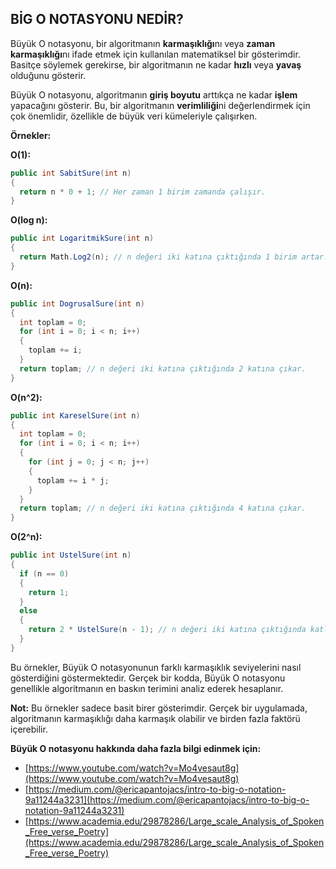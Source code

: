 ## BİG O NOTASYONU NEDİR?

Büyük O notasyonu, bir algoritmanın **karmaşıklığı**nı veya **zaman karmaşıklığı**nı ifade etmek için kullanılan matematiksel bir gösterimdir. Basitçe söylemek gerekirse, bir algoritmanın ne kadar **hızlı** veya **yavaş** olduğunu gösterir.

Büyük O notasyonu, algoritmanın **giriş boyutu** arttıkça ne kadar **işlem** yapacağını gösterir. Bu, bir algoritmanın **verimliliği**ni değerlendirmek için çok önemlidir, özellikle de büyük veri kümeleriyle çalışırken.

**Örnekler:**

**O(1):**

```c#
public int SabitSure(int n)
{
  return n * 0 + 1; // Her zaman 1 birim zamanda çalışır.
}
```

**O(log n):**

```c#
public int LogaritmikSure(int n)
{
  return Math.Log2(n); // n değeri iki katına çıktığında 1 birim artar.
}
```

**O(n):**

```c#
public int DogrusalSure(int n)
{
  int toplam = 0;
  for (int i = 0; i < n; i++)
  {
    toplam += i;
  }
  return toplam; // n değeri iki katına çıktığında 2 katına çıkar.
}
```

**O(n^2):**

```c#
public int KareselSure(int n)
{
  int toplam = 0;
  for (int i = 0; i < n; i++)
  {
    for (int j = 0; j < n; j++)
    {
      toplam += i * j;
    }
  }
  return toplam; // n değeri iki katına çıktığında 4 katına çıkar.
}
```

**O(2^n):**

```c#
public int UstelSure(int n)
{
  if (n == 0)
  {
    return 1;
  }
  else
  {
    return 2 * UstelSure(n - 1); // n değeri iki katına çıktığında katlanarak artar.
  }
}
```

Bu örnekler, Büyük O notasyonunun farklı karmaşıklık seviyelerini nasıl gösterdiğini göstermektedir. Gerçek bir kodda, Büyük O notasyonu genellikle algoritmanın en baskın terimini analiz ederek hesaplanır.

**Not:** Bu örnekler sadece basit birer gösterimdir. Gerçek bir uygulamada, algoritmanın karmaşıklığı daha karmaşık olabilir ve birden fazla faktörü içerebilir.

**Büyük O notasyonu hakkında daha fazla bilgi edinmek için:**

* [https://www.youtube.com/watch?v=Mo4vesaut8g](https://www.youtube.com/watch?v=Mo4vesaut8g)
* [https://medium.com/@ericapantojacs/intro-to-big-o-notation-9a11244a3231](https://medium.com/@ericapantojacs/intro-to-big-o-notation-9a11244a3231)
* [https://www.academia.edu/29878286/Large_scale_Analysis_of_Spoken_Free_verse_Poetry](https://www.academia.edu/29878286/Large_scale_Analysis_of_Spoken_Free_verse_Poetry)

